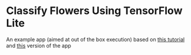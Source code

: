 # Classify Flowers Using TensorFlow Lite

An example app (aimed at out of the box execution) based on [this tutorial](https://codelabs.developers.google.com/codelabs/recognize-flowers-with-tensorflow-on-android#0) and [this](https://github.com/sieunp06/Recognize-Flowers-with-TFL) version of the app
